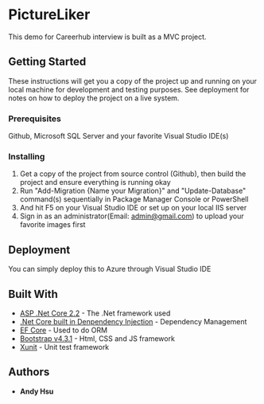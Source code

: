 # PictureLiker

This demo for Careerhub interview is built as a MVC project.

## Getting Started

These instructions will get you a copy of the project up and running on your local machine for development and testing purposes. See deployment for notes on how to deploy the project on a live system.

### Prerequisites

Github, Microsoft SQL Server and your favorite Visual Studio IDE(s)

### Installing

1. Get a copy of the project from source control (Github), then build the project and ensure everything is running okay
3. Run "Add-Migration {Name your Migration}" and "Update-Database" command(s) sequentially in Package Manager Console or PowerShell
2. And hit F5 on your Visual Studio IDE or set up on your local IIS server
3. Sign in as an administrator(Email: admin@gmail.com) to upload your favorite images first

## Deployment

You can simply deploy this to Azure through Visual Studio IDE

## Built With

* [ASP .Net Core 2.2](https://docs.microsoft.com/en-us/aspnet/core/?view=aspnetcore-2.2) - The .Net framework used
* [.Net Core built in Denpendency Injection](https://docs.microsoft.com/en-us/aspnet/core/fundamentals/dependency-injection?view=aspnetcore-2.1) - Dependency Management
* [EF Core](https://docs.microsoft.com/en-us/ef/core/) - Used to do ORM  
* [Bootstrap v4.3.1](https://getbootstrap.com/docs/4.3/getting-started/introduction/) - Html, CSS and JS framework 
* [Xunit](https://docs.microsoft.com/en-us/dotnet/core/testing/unit-testing-with-mstest) - Unit test framework

## Authors

* **Andy Hsu**